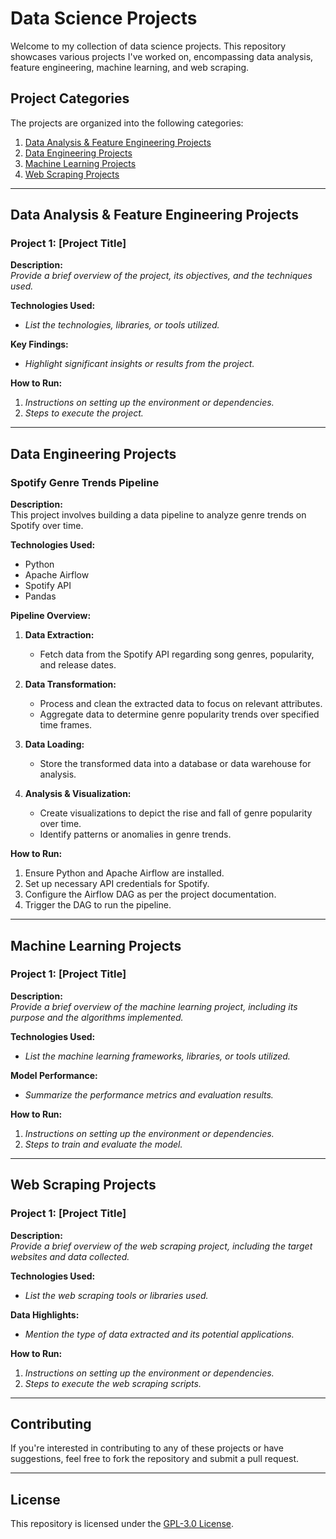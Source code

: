 # Data Science Projects

Welcome to my collection of data science projects. This repository showcases various projects I've worked on, encompassing data analysis, feature engineering, machine learning, and web scraping.

## Project Categories

The projects are organized into the following categories:

1. [Data Analysis & Feature Engineering Projects](#data-analysis--feature-engineering-projects)
2. [Data Engineering Projects](#data-engineering-projects)
3. [Machine Learning Projects](#machine-learning-projects)
4. [Web Scraping Projects](#web-scraping-projects)

---

## Data Analysis & Feature Engineering Projects

### Project 1: [Project Title]

**Description:**  
*Provide a brief overview of the project, its objectives, and the techniques used.*

**Technologies Used:**  
- *List the technologies, libraries, or tools utilized.*

**Key Findings:**  
- *Highlight significant insights or results from the project.*

**How to Run:**  
1. *Instructions on setting up the environment or dependencies.*
2. *Steps to execute the project.*

---

## Data Engineering Projects

### Spotify Genre Trends Pipeline

**Description:**  
This project involves building a data pipeline to analyze genre trends on Spotify over time.

**Technologies Used:**  
- Python
- Apache Airflow
- Spotify API
- Pandas

**Pipeline Overview:**
1. **Data Extraction:**  
   - Fetch data from the Spotify API regarding song genres, popularity, and release dates.

2. **Data Transformation:**  
   - Process and clean the extracted data to focus on relevant attributes.
   - Aggregate data to determine genre popularity trends over specified time frames.

3. **Data Loading:**  
   - Store the transformed data into a database or data warehouse for analysis.

4. **Analysis & Visualization:**  
   - Create visualizations to depict the rise and fall of genre popularity over time.
   - Identify patterns or anomalies in genre trends.

**How to Run:**  
1. Ensure Python and Apache Airflow are installed.
2. Set up necessary API credentials for Spotify.
3. Configure the Airflow DAG as per the project documentation.
4. Trigger the DAG to run the pipeline.

---

## Machine Learning Projects

### Project 1: [Project Title]

**Description:**  
*Provide a brief overview of the machine learning project, including its purpose and the algorithms implemented.*

**Technologies Used:**  
- *List the machine learning frameworks, libraries, or tools utilized.*

**Model Performance:**  
- *Summarize the performance metrics and evaluation results.*

**How to Run:**  
1. *Instructions on setting up the environment or dependencies.*
2. *Steps to train and evaluate the model.*

---

## Web Scraping Projects

### Project 1: [Project Title]

**Description:**  
*Provide a brief overview of the web scraping project, including the target websites and data collected.*

**Technologies Used:**  
- *List the web scraping tools or libraries used.*

**Data Highlights:**  
- *Mention the type of data extracted and its potential applications.*

**How to Run:**  
1. *Instructions on setting up the environment or dependencies.*
2. *Steps to execute the web scraping scripts.*

---

## Contributing

If you're interested in contributing to any of these projects or have suggestions, feel free to fork the repository and submit a pull request.

---

## License

This repository is licensed under the [GPL-3.0 License](LICENSE).
